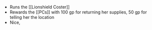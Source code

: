 - Runs the [[Lionshield Coster]]
- Rewards the [[PCs]] with 100 gp for returning her supplies, 50 gp for telling her the location
- Nice, 